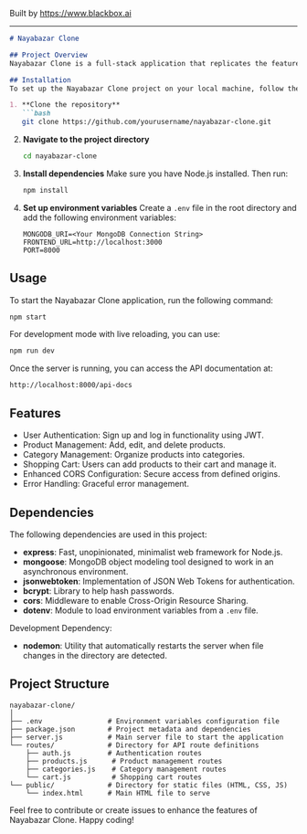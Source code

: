 
Built by https://www.blackbox.ai

---

```markdown
# Nayabazar Clone

## Project Overview
Nayabazar Clone is a full-stack application that replicates the features and functionalities of Nayabazar.pk, a popular online marketplace. This project employs a combination of technologies including Node.js, Express, and MongoDB to provide a robust platform for users to buy and sell products online. The application supports authentication, product listings, category management, and cart functionalities.

## Installation
To set up the Nayabazar Clone project on your local machine, follow these steps:

1. **Clone the repository**
   ```bash
   git clone https://github.com/yourusername/nayabazar-clone.git
   ```
2. **Navigate to the project directory**
   ```bash
   cd nayabazar-clone
   ```
3. **Install dependencies**
   Make sure you have Node.js installed. Then run:
   ```bash
   npm install
   ```
4. **Set up environment variables**
   Create a `.env` file in the root directory and add the following environment variables:
   ```plaintext
   MONGODB_URI=<Your MongoDB Connection String>
   FRONTEND_URL=http://localhost:3000
   PORT=8000
   ```

## Usage
To start the Nayabazar Clone application, run the following command:
```bash
npm start
```
For development mode with live reloading, you can use:
```bash
npm run dev
```
Once the server is running, you can access the API documentation at:
```
http://localhost:8000/api-docs
```

## Features
- User Authentication: Sign up and log in functionality using JWT.
- Product Management: Add, edit, and delete products.
- Category Management: Organize products into categories.
- Shopping Cart: Users can add products to their cart and manage it.
- Enhanced CORS Configuration: Secure access from defined origins.
- Error Handling: Graceful error management.

## Dependencies
The following dependencies are used in this project:
- **express**: Fast, unopinionated, minimalist web framework for Node.js.
- **mongoose**: MongoDB object modeling tool designed to work in an asynchronous environment.
- **jsonwebtoken**: Implementation of JSON Web Tokens for authentication.
- **bcrypt**: Library to help hash passwords.
- **cors**: Middleware to enable Cross-Origin Resource Sharing.
- **dotenv**: Module to load environment variables from a `.env` file.

Development Dependency:
- **nodemon**: Utility that automatically restarts the server when file changes in the directory are detected.

## Project Structure
```plaintext
nayabazar-clone/
│
├── .env                # Environment variables configuration file
├── package.json        # Project metadata and dependencies
├── server.js           # Main server file to start the application
└── routes/             # Directory for API route definitions
    ├── auth.js         # Authentication routes
    ├── products.js      # Product management routes
    ├── categories.js    # Category management routes
    └── cart.js          # Shopping cart routes
└── public/             # Directory for static files (HTML, CSS, JS)
    └── index.html      # Main HTML file to serve
```

Feel free to contribute or create issues to enhance the features of Nayabazar Clone. Happy coding!
```